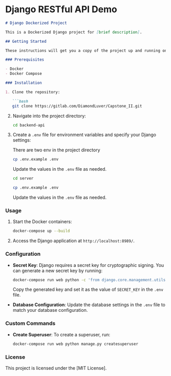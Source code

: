 # Django RESTful API Demo

```markdown
# Django Dockerized Project

This is a Dockerized Django project for [brief description].

## Getting Started

These instructions will get you a copy of the project up and running on your local machine for development and testing purposes.

### Prerequisites

- Docker
- Docker Compose

### Installation

1. Clone the repository:

   ```bash
   git clone https://gitlab.com/DiamondLuver/Capstone_II.git
   ```

2. Navigate into the project directory:

   ```bash
   cd backend-api
   ```

3. Create a `.env` file for environment variables and specify your Django settings:
    
    There are two env in the project directory

   ```bash
   cp .env.example .env
   ```
   Update the values in the `.env` file as needed.

   ```bash
   cd server
   ```
   ```bash
   cp .env.example .env
   ```
   Update the values in the `.env` file as needed.

### Usage

1. Start the Docker containers:

   ```bash
   docker-compose up --build
   ```

2. Access the Django application at `http://localhost:8989/`.

### Configuration

- **Secret Key**: Django requires a secret key for cryptographic signing. You can generate a new secret key by running:

  ```bash
  docker-compose run web python -c 'from django.core.management.utils import get_random_secret_key; print(get_random_secret_key())'
  ```

  Copy the generated key and set it as the value of `SECRET_KEY` in the `.env` file.

- **Database Configuration**: Update the database settings in the `.env` file to match your database configuration.

### Custom Commands

- **Create Superuser**: To create a superuser, run:

  ```bash
  docker-compose run web python manage.py createsuperuser
  ```

### License

This project is licensed under the [MIT License].

